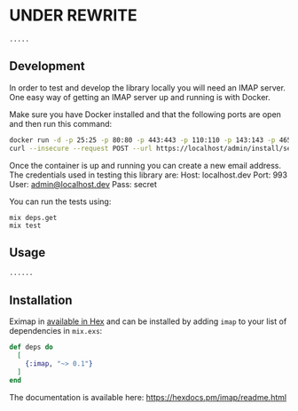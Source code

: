 # UNDER REWRITE

```
.....
```

## Development

In order to test and develop the library locally you will need an IMAP server.
One easy way of getting an IMAP server up and running is with Docker.

Make sure you have Docker installed and that the following ports are open and then run this command:
```sh
docker run -d -p 25:25 -p 80:80 -p 443:443 -p 110:110 -p 143:143 -p 465:465 -p 587:587 -p 993:993 -p 995:995 -v /etc/localtime:/etc/localtime:ro -t analogic/poste.io
curl --insecure --request POST --url https://localhost/admin/install/server --form install[hostname]=127.0.0.1 --form install[superAdmin]=admin@127.0.0.1 --form install[superAdminPassword]=admin
```

Once the container is up and running you can create a new email address.
The credentials used in testing this library are:
Host: localhost.dev
Port: 993
User: admin@localhost.dev
Pass: secret

You can run the tests using:
```
mix deps.get
mix test
```

## Usage

```
......
```

## Installation

Eximap in [available in Hex](https://hex.pm/docs/publish) and can be installed
by adding `imap` to your list of dependencies in `mix.exs`:

```elixir
def deps do
  [
    {:imap, "~> 0.1"}
  ]
end
```

The documentation is available here: https://hexdocs.pm/imap/readme.html
